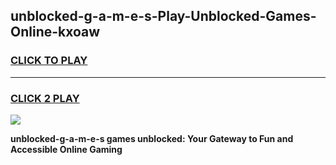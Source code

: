 
## unblocked-g-a-m-e-s-Play-Unblocked-Games-Online-kxoaw
<h3>
<a href="https://premium76.site?title=unblocked-g-a-m-e-s&ref=25A">CLICK TO PLAY</a></h3>
<hr>

<h3>
<a href="https://premium76.site?title=unblocked-g-a-m-e-s&ref=25A">CLICK 2 PLAY</a>
  
</h3>

<a href="https://premium76.site?title=unblocked-g-a-m-e-s&ref=25A"><img src="https://clearcache.store/games.png"></a>


**unblocked-g-a-m-e-s games unblocked: Your Gateway to Fun and Accessible Online Gaming**
